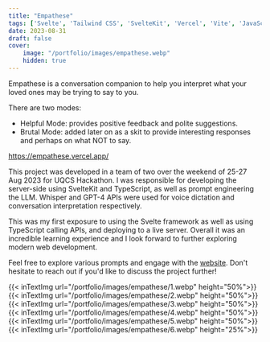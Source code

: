 ```yaml
---
title: "Empathese"
tags: ['Svelte', 'Tailwind CSS', 'SvelteKit', 'Vercel', 'Vite', 'JavaScript', 'OpenAI', 'ChatGPT', 'Whisper', 'TypeScript', 'daisyUI', 'GPT-4']
date: 2023-08-31
draft: false
cover:
    image: "/portfolio/images/empathese.webp"
    hidden: true
---
```


Empathese is a conversation companion to help you interpret what your loved ones may be trying to say to you.

There are two modes:
- Helpful Mode: provides positive feedback and polite suggestions.
- Brutal Mode: added later on as a skit to provide interesting responses and perhaps on what NOT to say.

https://empathese.vercel.app/

This project was developed in a team of two over the weekend of 25-27 Aug 2023 for UQCS Hackathon.
I was responsible for developing the server-side using SvelteKit and TypeScript, as well as prompt engineering the LLM.
Whisper and GPT-4 APIs were used for voice dictation and conversation interpretation respectively.

This was my first exposure to using the Svelte framework as well as using TypeScript calling APIs, and deploying to a live server. Overall it was an incredible learning experience and I look forward to further exploring modern web development.

Feel free to explore various prompts and engage with the [website](https://empathese.vercel.app/).
Don't hesitate to reach out if you'd like to discuss the project further!

{{< inTextImg url="/portfolio/images/empathese/1.webp" height="50%">}}
{{< inTextImg url="/portfolio/images/empathese/2.webp" height="50%">}}
{{< inTextImg url="/portfolio/images/empathese/3.webp" height="50%">}}
{{< inTextImg url="/portfolio/images/empathese/4.webp" height="50%">}}
{{< inTextImg url="/portfolio/images/empathese/5.webp" height="50%">}}
{{< inTextImg url="/portfolio/images/empathese/6.webp" height="25%">}}
